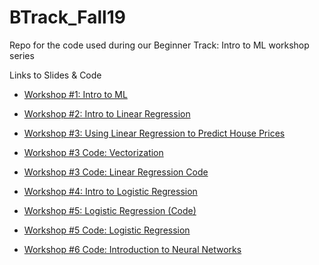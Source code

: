 # BTrack_Fall19

Repo for the code used during our Beginner Track: Intro to ML workshop series

Links to Slides & Code
- [Workshop #1: Intro to ML](https://drive.google.com/file/d/1JnubRvD9E3gxc4Ged4ooccSgE65QIAV8/view?usp=sharing)
- [Workshop #2: Intro to Linear Regression](https://drive.google.com/file/d/1GIRY3jSidn5g4JkLlKTJbCVmteUmtDh3/view?usp=sharing)
- [Workshop #3: Using Linear Regression to Predict House Prices](https://drive.google.com/file/d/1VEGxcefQtrLt8hHskt0TfWhmQv4wsKMf/view?usp=sharing)



- [Workshop #3 Code: Vectorization](https://colab.research.google.com/drive/1YItjct9EjithCk_wJTn4MrSmZPVNjwJB)
- [Workshop #3 Code: Linear Regression Code](https://github.com/uclaacmai/beginner-track-spring19/blob/master/Workshop%203/Predicting_House_Prices.ipynb)
- [Workshop #4: Intro to Logistic Regression](https://drive.google.com/open?id=1tCUGcUWj6Yzv7skkMX_xEzn_Le1GE0lM)
- [Workshop #5: Logistic Regression (Code)](https://drive.google.com/open?id=18k-xQ5lEJRMQW8Mwzcy_Wyr42_eDXAiF)
- [Workshop #5 Code: Logistic Regression](https://drive.google.com/file/d/1GxhaMlAL-o9EhW6Hr64Tl7LGcTc0ejVS/view?usp=sharing)
- [Workshop #6 Code: Introduction to Neural Networks](https://drive.google.com/file/d/1YI6G4XRkKiiHBYYo9E1rcEZHJY4KKG9E/view?usp=sharing)




